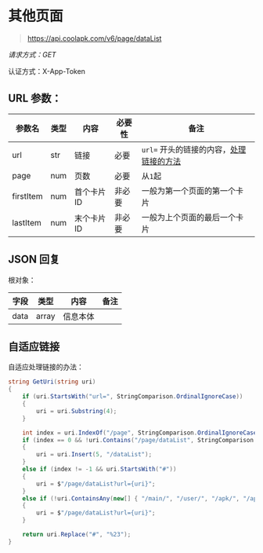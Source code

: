 # 其他页面

> https://api.coolapk.com/v6/page/dataList

*请求方式：GET*

认证方式：X-App-Token

## URL 参数：

| 参数名 | 类型 | 内容 | 必要性 | 备注 |
| - | - | - | - | - |
| url | str | 链接 | 必要 | `url=` 开头的链接的内容，[处理链接的方法](#自适应链接) |
| page | num | 页数 | 必要 | 从`1`起 |
| firstItem | num | 首个卡片 ID | 非必要 | 一般为第一个页面的第一个卡片 |
| lastItem | num | 末个卡片 ID | 非必要 | 一般为上个页面的最后一个卡片 |

## JSON 回复

根对象：

| 字段 | 类型 | 内容 | 备注 |
| - | - | - | - |
| data | array | 信息本体 | |

## 自适应链接

自适应处理链接的办法：

```csharp
string GetUri(string uri)
{
    if (uri.StartsWith("url=", StringComparison.OrdinalIgnoreCase))
    {
        uri = uri.Substring(4);
    }

    int index = uri.IndexOf("/page", StringComparison.OrdinalIgnoreCase);
    if (index == 0 && !uri.Contains("/page/dataList", StringComparison.OrdinalIgnoreCase))
    {
        uri = uri.Insert(5, "/dataList");
    }
    else if (index != -1 && uri.StartsWith("#"))
    {
        uri = $"/page/dataList?url={uri}";
    }
    else if (!uri.ContainsAny(new[] { "/main/", "/user/", "/apk/", "/appForum/", "/picture/", "/topic/", "/discovery/" }, StringComparison.OrdinalIgnoreCase))
    {
        uri = $"/page/dataList?url={uri}";
    }

    return uri.Replace("#", "%23");
}
```
